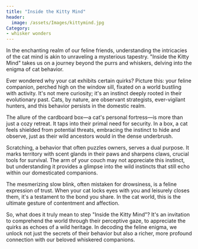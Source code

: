 ```yaml
---
title: "Inside the Kitty Mind"
header:
  image: /assets/Images/kittymind.jpg
Category:
- whisker wonders
---
```

In the enchanting realm of our feline friends, understanding the intricacies of the cat mind is akin to unraveling a mysterious tapestry. "Inside the Kitty Mind" takes us on a journey beyond the purrs and whiskers, delving into the enigma of cat behavior.

Ever wondered why your cat exhibits certain quirks? Picture this: your feline companion, perched high on the window sill, fixated on a world bustling with activity. It's not mere curiosity; it's an instinct deeply rooted in their evolutionary past. Cats, by nature, are observant strategists, ever-vigilant hunters, and this behavior persists in the domestic realm.

The allure of the cardboard box—a cat's personal fortress—is more than just a cozy retreat. It taps into their primal need for security. In a box, a cat feels shielded from potential threats, embracing the instinct to hide and observe, just as their wild ancestors would in the dense underbrush.

Scratching, a behavior that often puzzles owners, serves a dual purpose. It marks territory with scent glands in their paws and sharpens claws, crucial tools for survival. The arm of your couch may not appreciate this instinct, but understanding it provides a glimpse into the wild instincts that still echo within our domesticated companions.

The mesmerizing slow blink, often mistaken for drowsiness, is a feline expression of trust. When your cat locks eyes with you and leisurely closes them, it's a testament to the bond you share. In the cat world, this is the ultimate gesture of contentment and affection.

So, what does it truly mean to step "Inside the Kitty Mind"? It's an invitation to comprehend the world through their perceptive gaze, to appreciate the quirks as echoes of a wild heritage. In decoding the feline enigma, we unlock not just the secrets of their behavior but also a richer, more profound connection with our beloved whiskered companions.
